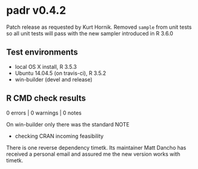 # padr v0.4.2

Patch release as requested by Kurt Hornik. Removed `sample` from unit tests so all unit tests will pass with the new sampler introduced in R 3.6.0

## Test environments
* local OS X install, R 3.5.3
* Ubuntu 14.04.5 (on travis-ci), R 3.5.2
* win-builder (devel and release)

## R CMD check results

0 errors | 0 warnings | 0 notes

On win-builder only there was the standard NOTE
* checking CRAN incoming feasibility

There is one reverse dependency timetk. Its maintainer Matt Dancho has received a personal email and assured me the new version works with timetk.